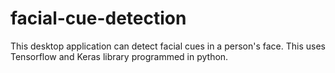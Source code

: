 # facial-cue-detection
This desktop application can detect facial cues in a person's face. This uses Tensorflow and Keras library programmed in python. 
